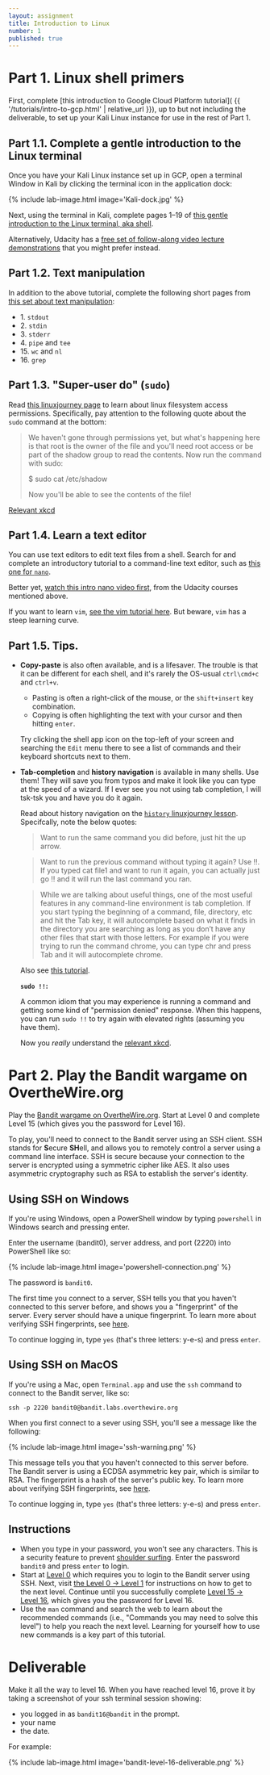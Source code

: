 ```yaml
---
layout: assignment
title: Introduction to Linux
number: 1
published: true
---
```


# Part 1. Linux shell primers

First, complete [this introduction to Google Cloud Platform tutorial]( {{ '/tutorials/intro-to-gcp.html' | relative_url }}),
up to but not including the deliverable, to set up your Kali Linux instance for
use in the rest of Part 1.


## Part 1.1. Complete a gentle introduction to the Linux terminal

Once you have your Kali Linux instance set up in GCP, open a terminal Window in Kali by clicking the terminal icon in the application dock:

{% include lab-image.html image='Kali-dock.jpg' %}

Next, using the terminal in Kali, complete pages 1–19 of [this gentle introduction to the Linux terminal, aka shell](https://linuxjourney.com/lesson/the-shell).

Alternatively, Udacity
has a [free set of follow-along video lecture demonstrations](https://www.udacity.com/course/linux-command-line-basics--ud595)
that you might prefer instead.

## Part 1.2. Text manipulation

In addition to the above tutorial, complete the following short pages
from [this set about text manipulation](https://linuxjourney.com/lesson/stdout-standard-out-redirect#):

* 1\. `stdout`
* 2\. `stdin`
* 3\. `stderr`
* 4\. `pipe` and `tee`
* 15\. `wc` and `nl`
* 16\. `grep`

## Part 1.3. "Super-user do" (`sudo`)

Read [this linuxjourney page](https://linuxjourney.com/lesson/users-and-groups) to learn about
linux filesystem access permissions. Specifically, pay attention to the following quote about the `sudo`
command at the bottom:


> We haven't gone through permissions yet, but what's happening here is that root is the owner of the file and you'll need root access or be part of the shadow group to read the contents. Now run the command with sudo:
>
> 	$ sudo cat /etc/shadow
>
> Now you'll be able to see the contents of the file!

[Relevant xkcd](https://xkcd.com/149/)

## Part 1.4. Learn a text editor

You can use text editors to edit text files from a shell.
Search for and complete an introductory tutorial to a command-line text editor,
such as [this one for `nano`](https://www.howtogeek.com/howto/42980/the-beginners-guide-to-nano-the-linux-command-line-text-editor/).

Better yet, [watch this intro nano video first](https://www.youtube.com/watch?v=5RAdNa7kJr0),
from the Udacity courses mentioned above.

If you want to learn `vim`, [see the vim tutorial here](https://danielmiessler.com/study/vim/). But beware, `vim` has a steep learning curve.


## Part 1.5. Tips.

* **Copy-paste** is also often available, and is a lifesaver. The trouble is
  that it can be different for each shell, and it's rarely the OS-usual
	`ctrl\cmd+c` and `ctrl+v`.

	* Pasting is often a right-click of the mouse, or the `shift+insert`
		key combination.
	* Copying is often highlighting the text with your cursor and then hitting
		`enter`.

	Try clicking the shell app icon on the top-left of your screen and searching
	the `Edit` menu there to see a list of commands and their keyboard shortcuts
	next to them.

* **Tab-completion** and **history navigation** is available in many shells. Use
  them! They will save you from typos and make it look like you can type at the
  speed of a wizard. If I ever see you not using tab completion, I will tsk-tsk
  you and have you do it again.

	Read about history navigation on the [`history` linuxjourney lesson](https://linuxjourney.com/lesson/history-command). Specifcally, note the below quotes:

	> Want to run the same command you did before, just hit the up arrow.

	> Want to run the previous command without typing it again? Use !!. If you typed cat file1 and want to run it again, you can actually just go !! and it will run the last command you ran.

	> While we are talking about useful things, one of the most useful features in any command-line environment is tab completion. If you start typing the beginning of a command, file, directory, etc and hit the Tab key, it will autocomplete based on what it finds in the directory you are searching as long as you don’t have any other files that start with those letters. For example if you were trying to run the command chrome, you can type chr and press Tab and it will autocomplete chrome.

	Also see [this tutorial](https://www.howtogeek.com/195207/use-tab-completion-to-type-commands-faster-on-any-operating-system/).


	<div class='alert alert-info'><p><strong><code>sudo !!</code>:</strong>

	A common idiom that you may experience is running a command and
  getting some kind of "permission denied" response. When this happens, you can
  run <code>sudo !!</code> to try again with elevated rights (assuming you have them).</p>

	<p class='mb-0'>
	Now you <em>really</em> understand the <a href='https://xkcd.com/149/'>relevant xkcd</a>.</p>
	</div>



# Part 2. Play the Bandit wargame on OvertheWire.org

Play the [Bandit wargame on OvertheWire.org](http://overthewire.org/wargames/bandit/). Start at Level 0 and complete Level 15 (which gives you the password for Level 16).

To play, you'll need to connect to the Bandit server using an SSH client. SSH stands for **S**ecure **SH**ell, and allows you to remotely control a server using a command line interface. SSH is secure because your connection to the server is encrypted using a symmetric cipher like AES. It also uses asymmetric cryptography such as RSA to establish the server's identity.


## Using SSH on Windows

If you're using Windows, open a PowerShell window by typing `powershell` in Windows search and pressing enter.

Enter the username (bandit0), server address, and port (2220) into PowerShell like so:

{% include lab-image.html image='powershell-connection.png' %}

The password is `bandit0`.

The first time you connect to a server, SSH tells you that you haven't connected to this server before, and shows you a "fingerprint" of the server. Every server should have a unique fingerprint. To learn more about verifying SSH fingerprints, see [here](https://www.phcomp.co.uk/Tutorials/Unix-And-Linux/ssh-check-server-fingerprint.html).

To continue logging in, type `yes` (that's three letters: y-e-s) and press `enter`.


## Using SSH on MacOS

If you're using a Mac, open `Terminal.app` and use the `ssh` command to connect to the Bandit server, like so:

`ssh -p 2220 bandit0@bandit.labs.overthewire.org`

When you first connect to a sever using SSH, you'll see a message like the following:

{% include lab-image.html image='ssh-warning.png' %}

This message tells you that you haven't connected to this server before. The Bandit server is using a ECDSA asymmetric key pair, which is similar to RSA. The fingerprint is a hash of the server's public key. To learn more about verifying SSH fingerprints, see [here](https://www.phcomp.co.uk/Tutorials/Unix-And-Linux/ssh-check-server-fingerprint.html).

To continue logging in, type `yes` (that's three letters: y-e-s) and press `enter`.

## Instructions

* When you type in your password, you won't see any characters. This is a
  security feature to prevent [shoulder
  surfing](https://en.wikipedia.org/wiki/Shoulder_surfing_(computer_security)).
  Enter the password `bandit0` and press `enter` to login.
* Start at [Level 0](http://overthewire.org/wargames/bandit/bandit0.html) which
  requires you to login to the Bandit server using SSH. Next, visit [the Level 0
  -> Level 1](http://overthewire.org/wargames/bandit/bandit1.html) for
  instructions on how to get to the next level. Continue until you successfully
  complete [Level 15 -> Level
  16](http://overthewire.org/wargames/bandit/bandit16.html), which gives you the
  password for Level 16.
* Use the `man` command and search the web to learn about the recommended
  commands (i.e., "Commands you may need to solve this level") to help you reach
  the next level. Learning for yourself how to use new commands is a key part of
  this tutorial.


# Deliverable


Make it all the way to level 16. When you have reached level 16, prove it by taking a screenshot of your ssh terminal session showing:
* you logged in as `bandit16@bandit` in the prompt.
* your name
* the date.

For example:

{% include lab-image.html image='bandit-level-16-deliverable.png' %}
